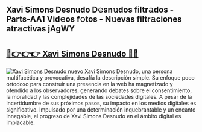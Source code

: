 ## Xavi Simons Desnudo D𝚎sn𝚞dos filtr𝚊dos - Parts-AA1 Vid𝚎os f𝚘tos - N𝚞evas filtr𝚊ciones atr𝚊ctivas jAgWY

# <h2><a href="http://mb9tt7.tromn.icu/?c=Xavi+Simons+Desnudo">🔗👉👉👉 Xavi Simons Desnudo 🔗🔗</a></h2>

[![Xavi Simons Desnudo nuevo](https://i.imgur.com/pEAQMta.gif)](http://mb9tt7.tromn.icu/?c=Xavi+Simons+Desnudo)
Xavi Simons Desnudo, una persona multifacética y provocativa, desafía la descripción simple. Su enfoque poco ortodoxo para construir una presencia en la web ha magnetizado y ofendido a los observadores, generando debates sobre el consentimiento, la moralidad y las complejidades de las sociedades digitales. A pesar de la incertidumbre de sus próximos pasos, su impacto en los medios digitales es significativo. Impulsado por una determinación inquebrantable y un encanto innegable, el progreso de Xavi Simons Desnudo en el ámbito digital es implacable.
